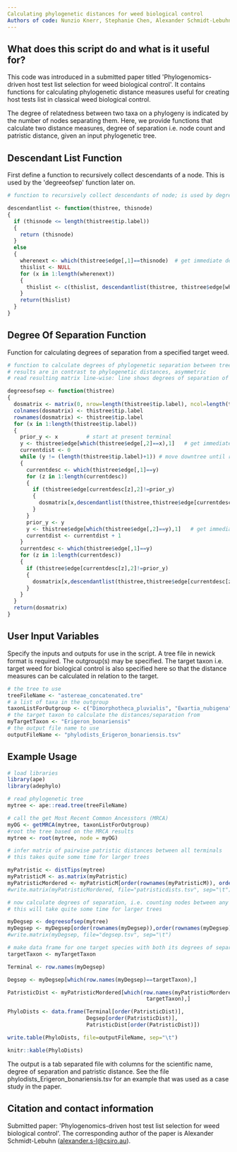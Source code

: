 ```yaml
---
Calculating phylogenetic distances for weed biological control
Authors of code: Nunzio Knerr, Stephanie Chen, Alexander Schmidt-Lebuhn
---
```


## What does this script do and what is it useful for?
This code was introduced in a submitted paper titled 'Phylogenomics-driven host test list selection for weed biological control'. It contains functions for calculating phylogenetic distance measures useful for creating host tests list in classical weed biological control.

The degree of relatedness between two taxa on a phylogeny is indicated by the number of nodes separating them. Here, we provide functions that calculate two distance measures, degree of separation i.e. node count and patristic distance, given an input phylogenetic tree.

## Descendant List Function
First define a function to recursively collect descendants of a node. This is used by the 'degreeofsep' function later on.

``` {.r .cell-code}
# function to recursively collect descendants of node; is used by degreesofsep function

descendantlist <- function(thistree, thisnode)
{
  if (thisnode <= length(thistree$tip.label))
  {
    return (thisnode)
  }
  else
  {
    wherenext <- which(thistree$edge[,1]==thisnode)  # get immediate descendants
    thislist <- NULL
    for (x in 1:length(wherenext))
    {
      thislist <- c(thislist, descendantlist(thistree, thistree$edge[wherenext[x],2]))
    }
    return(thislist)
  }
}
```

## Degree Of Separation Function
Function for calculating degrees of separation from a specified target weed.

``` {.r .cell-code}
# function to calculate degrees of phylogenetic separation between tree tips
# results are in contrast to phylogenetic distances, asymmetric
# read resulting matrix line-wise: line shows degrees of separation of taxa in columns, from the target taxon

degreesofsep <- function(thistree)
{
  dosmatrix <- matrix(0, nrow=length(thistree$tip.label), ncol=length(thistree$tip.label))
  colnames(dosmatrix) <- thistree$tip.label
  rownames(dosmatrix) <- thistree$tip.label
  for (x in 1:length(thistree$tip.label))
  {
    prior_y <- x         # start at present terminal
    y <- thistree$edge[which(thistree$edge[,2]==x),1]   # get immediately ancestral node
    currentdist <- 0
    while (y != (length(thistree$tip.label)+1)) # move downtree until root node is found
    {
      currentdesc <- which(thistree$edge[,1]==y)
      for (z in 1:length(currentdesc))
      {
        if (thistree$edge[currentdesc[z],2]!=prior_y)
        {
          dosmatrix[x,descendantlist(thistree,thistree$edge[currentdesc[z],2])] <- currentdist
        }
      }
      prior_y <- y
      y <- thistree$edge[which(thistree$edge[,2]==y),1]   # get immediately ancestral node
      currentdist <- currentdist + 1
    }
    currentdesc <- which(thistree$edge[,1]==y)
    for (z in 1:length(currentdesc))
    {
      if (thistree$edge[currentdesc[z],2]!=prior_y)
      {
        dosmatrix[x,descendantlist(thistree,thistree$edge[currentdesc[z],2])] <- currentdist
      }
    }
  }
  return(dosmatrix)
}
```

## User Input Variables
Specify the inputs and outputs for use in the script. A tree file in newick format is required. The outgroup(s) may be specified. The target taxon i.e. target weed for biological control is also specified here so that the distance measures can be calculated in relation to the target.

``` {.r .cell-code}
# the tree to use
treeFileName <- "astereae_concatenated.tre"
# a list of taxa in the outgroup
taxonListForOutgroup <- c("Dimorphotheca_pluvialis", "Ewartia_nubigena", "Abrotanella_nivigena","Cotula_coronopifolia") 
# the target taxon to calculate the distances/separation from
myTargetTaxon <- "Erigeron_bonariensis"
# the output file name to use
outputFileName <- "phylodists_Erigeron_bonariensis.tsv"
```

## Example Usage

``` {.r .cell-code}
# load libraries
library(ape)
library(adephylo)
```

``` {.r .cell-code}
# read phylogenetic tree
mytree <- ape::read.tree(treeFileName)

# call the get Most Recent Common Ancesstors (MRCA)
myOG <- getMRCA(mytree, taxonListForOutgroup)
#root the tree based on the MRCA results
mytree <- root(mytree, node = myOG)

# infer matrix of pairwise patristic distances between all terminals
# this takes quite some time for larger trees

myPatristic <- distTips(mytree)
myPatristicM <- as.matrix(myPatristic)
myPatristicMordered <- myPatristicM[order(rownames(myPatristicM)), order(rownames(myPatristicM))]
#write.matrix(myPatristicMordered, file="patristicdists.tsv", sep="\t")

# now calculate degrees of separation, i.e. counting nodes between any terminal and its ancestral lineage splits
# this will take quite some time for larger trees

myDegsep <- degreesofsep(mytree)
myDegsep <- myDegsep[order(rownames(myDegsep)),order(rownames(myDegsep))]
#write.matrix(myDegsep, file="degsep.tsv", sep="\t")

# make data frame for one target species with both its degrees of separation and patristic distances
targetTaxon <- myTargetTaxon

Terminal <- row.names(myDegsep)

Degsep <- myDegsep[which(row.names(myDegsep)==targetTaxon),]

PatristicDist <- myPatristicMordered[which(row.names(myPatristicMordered) ==
                                            targetTaxon),]

PhyloDists <- data.frame(Terminal[order(PatristicDist)], 
                         Degsep[order(PatristicDist)], 
                         PatristicDist[order(PatristicDist)])

write.table(PhyloDists, file=outputFileName, sep="\t")

knitr::kable(PhyloDists)
```
The output is a tab separated file with columns for the scientific name, degree of separation and patristic distance. See the file phylodists_Erigeron_bonariensis.tsv for an example that was used as a case study in the paper.

## Citation and contact information
Submitted paper: 'Phylogenomics-driven host test list selection for weed biological control'. The corresponding author of the paper is Alexander Schmidt-Lebuhn (alexander.s-l@csiro.au).
